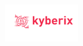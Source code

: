 
<img src="https://github.com/kyberix/home/blob/master/kyberix.png" alt="some text" width=200 height=100>

